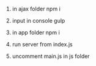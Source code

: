 1. in ajax folder npm i

2. input in console gulp

3. in app folder npm i

4. run server from index.js

5. uncomment  main.js in js folder
